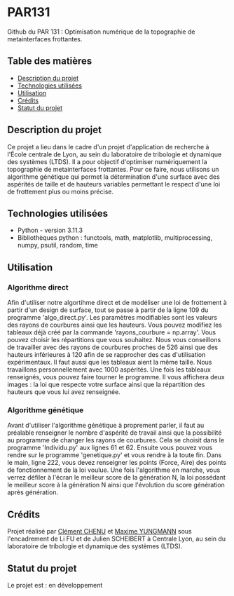 # PAR131
Github du PAR 131 :  Optimisation numérique de la topographie de metainterfaces frottantes.

## Table des matières
* [Description du projet](#description-du-projet)
* [Technologies utilisées](#technologies-utilisées)
* [Utilisation](#utilisation)
* [Crédits](#crédits)
* [Statut du projet](#statut-du-projet)

## Description du projet
Ce projet a lieu dans le cadre d'un projet d'application de recherche à l'École centrale de Lyon, au sein du laboratoire de tribologie et dynamique des systèmes (LTDS). Il a pour objectif d'optimiser numériquement la topographie de metainterfaces frottantes. Pour ce faire, nous utilisons un algorithme génétique qui permet la détermination d'une surface avec des aspérités de taille et de hauteurs variables permettant le respect d'une loi de frottement plus ou moins précise.

## Technologies utilisées
- Python - version 3.11.3
- Bibliothèques python : functools, math, matplotlib, multiprocessing, numpy, psutil, random, time

## Utilisation
### Algorithme direct 

Afin d'utiliser notre algortihme direct et de modéliser une loi de frottement à partir d'un design de surface, tout se passe à partir de la ligne 109 du programme 'algo_direct.py'. Les paramètres modifiables sont les valeurs des rayons de courbures ainsi que les hauteurs. Vous pouvez modifiez les tableaux déjà créé par la commande 'rayons_courbure = np.array'. Vous pouvez choisir les répartitions que vous souhaitez. Nous vous conseillons de travailler avec des rayons de courbures proches de 526 ainsi que des hauteurs inférieures à 120 afin de se rapprocher des cas d'utilisation expérimentaux. Il faut aussi que les tableaux aient la même taille. Nous travaillons personnellement avec 1000 aspérités.
Une fois les tableaux renseignés, vous pouvez faire tourner le programme. Il vous affichera deux images : la loi que respecte votre surface ainsi que la répartition des hauteurs que vous lui avez renseignée. 

### Algorithme génétique

Avant d'utiliser l'algorithme génétique à proprement parler, il faut au préalable renseigner le nombre d'aspérité de travail ainsi que la possibilité au programme de changer les rayons de courbures. Cela se choisit dans le programme 'Individu.py' aux lignes 61 et 62. Ensuite vous pouvez vous rendre sur le programme 'genetique.py' et vous rendre à la toute fin. Dans le main, ligne 222, vous devez renseigner les points (Force, Aire) des points de fonctionnement de la loi voulue. Une fois l'algorithme en marche, vous verrez défiler à l'écran le meilleur score de la génération N, la loi possédant le meilleur score à la génération N ainsi que l'évolution du score génération après génération.


## Crédits
Projet réalisé par [Clément CHENU](https://github.com/cchenu/) et [Maxime YUNGMANN](https://github.com/waaawaaawaaa/) sous l'encadrement de Li FU et de Julien SCHEIBERT à Centrale Lyon, au sein du laboratoire de tribologie et dynamique des systèmes (LTDS).

## Statut du projet
Le projet est : en développement
